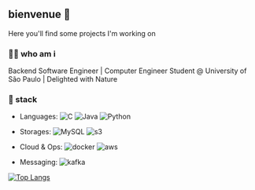 ## bienvenue 👋

Here you'll find some projects I'm working on

### 👨‍🦱 who am i

Backend Software Engineer | Computer Engineer Student @ University of São Paulo | Delighted with Nature

### :hammer: stack

- Languages: 
  ![C](https://img.shields.io/badge/C-00599C?style=flat&logo=c&logoColor=white)
  ![Java](https://img.shields.io/badge/Java-ED8B00?style=flat&logo=lava&logoColor=white)
  ![Python](https://img.shields.io/badge/Python-3776AB?style=flat&logo=python&logoColor=white)
  
- Storages: 
  ![MySQL](https://img.shields.io/badge/MySQL-005C84?style=flat&logo=mysql&logoColor=white)
  ![s3](https://img.shields.io/badge/-Amazon%20S3-569A31?style=flat&logo=amazons3&logoColor=FFFFFF)
  
- Cloud & Ops: 
  ![docker](https://img.shields.io/badge/-Docker-2496ED?style=flat&logo=docker&logoColor=FFFFFF)
  ![aws](https://img.shields.io/badge/Amazon_AWS-232F3E?style=flat&logo=amazon-aws&logoColor=white)  
  
- Messaging:
  ![kafka](https://img.shields.io/badge/-Kafka-231F20?style=flat&logo=apachekafka&logoColor=FFFFFF)

[![Top Langs](https://github-readme-stats.vercel.app/api/top-langs/?username=Fonsecaaso&layout=compact&bg_color=DEG,fffefe,FF6EE8)](https://github.com/anuraghazra/github-readme-stats)
